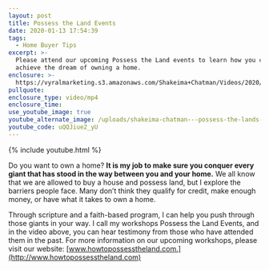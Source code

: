 ```yaml
---
layout: post
title: Possess the Land Events
date: 2020-01-13 17:54:39
tags:
  - Home Buyer Tips
excerpt: >-
  Please attend our upcoming Possess the Land events to learn how you can
  achieve the dream of owning a home.
enclosure: >-
  https://vyralmarketing.s3.amazonaws.com/Shakeima+Chatman/Videos/2020/January+/Possess+the+Land+Events+(1).mp4
pullquote:
enclosure_type: video/mp4
enclosure_time:
use_youtube_image: true
youtube_alternate_image: /uploads/shakeima-chatman---possess-the-lands-workshop-youtube.jpg
youtube_code: uQQJiue2_yU
---
```


{% include youtube.html %}

Do you want to own a home? **It is my job to make sure you conquer every giant that has stood in the way between you and your home.** We all know that we are allowed to buy a house and possess land, but I explore the barriers people face. Many don’t think they qualify for credit, make enough money, or have what it takes to own a home.&nbsp;

Through scripture and a faith-based program, I can help you push through those giants in your way. I call my workshops Possess the Land Events, and in the video above, you can hear testimony from those who have attended them in the past. For more information on our upcoming workshops, please visit our website: [www.howtopossesstheland.com.](http://www.howtopossesstheland.com)

&nbsp;